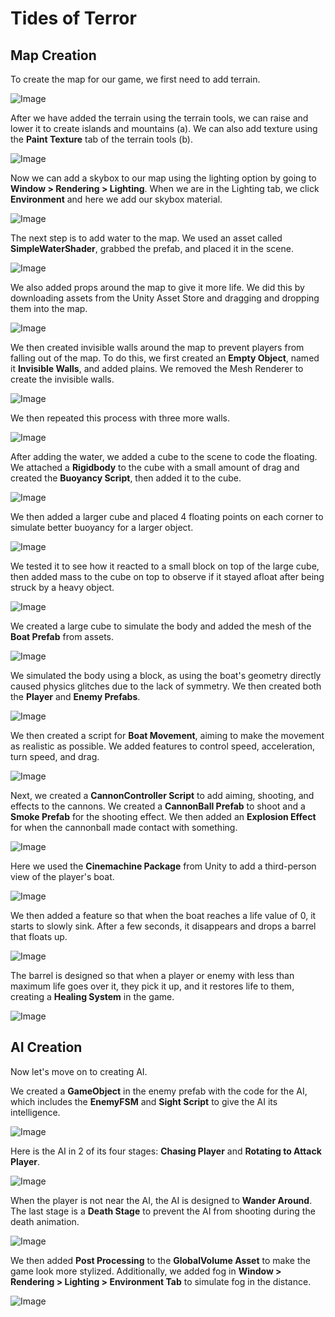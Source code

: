 # Tides of Terror

## Map Creation

To create the map for our game, we first need to add terrain.

![Image](Image/1.png)

After we have added the terrain using the terrain tools, we can raise and lower it to create islands and mountains (a). We can also add texture using the **Paint Texture** tab of the terrain tools (b).

![Image](Image/2.png)

Now we can add a skybox to our map using the lighting option by going to **Window > Rendering > Lighting**. When we are in the Lighting tab, we click **Environment** and here we add our skybox material.

![Image](Image/3.png)

The next step is to add water to the map. We used an asset called **SimpleWaterShader**, grabbed the prefab, and placed it in the scene.

![Image](Image/4.png)

We also added props around the map to give it more life. We did this by downloading assets from the Unity Asset Store and dragging and dropping them into the map.

![Image](Image/5.png)

We then created invisible walls around the map to prevent players from falling out of the map. To do this, we first created an **Empty Object**, named it **Invisible Walls**, and added plains. We removed the Mesh Renderer to create the invisible walls.

![Image](Image/6.png)

We then repeated this process with three more walls.

![Image](Image/7.png)

After adding the water, we added a cube to the scene to code the floating. We attached a **Rigidbody** to the cube with a small amount of drag and created the **Buoyancy Script**, then added it to the cube.

![Image](Image/8.png)

We then added a larger cube and placed 4 floating points on each corner to simulate better buoyancy for a larger object.

![Image](Image/9.png)

We tested it to see how it reacted to a small block on top of the large cube, then added mass to the cube on top to observe if it stayed afloat after being struck by a heavy object.

![Image](Image/10.png)

We created a large cube to simulate the body and added the mesh of the **Boat Prefab** from assets.

![Image](Image/11.png)

We simulated the body using a block, as using the boat's geometry directly caused physics glitches due to the lack of symmetry. We then created both the **Player** and **Enemy Prefabs**.

![Image](Image/12.png)

We then created a script for **Boat Movement**, aiming to make the movement as realistic as possible. We added features to control speed, acceleration, turn speed, and drag.

![Image](Image/13.png)

Next, we created a **CannonController Script** to add aiming, shooting, and effects to the cannons. We created a **CannonBall Prefab** to shoot and a **Smoke Prefab** for the shooting effect. We then added an **Explosion Effect** for when the cannonball made contact with something.

![Image](Image/14.png)

Here we used the **Cinemachine Package** from Unity to add a third-person view of the player's boat.

![Image](Image/15.png)

We then added a feature so that when the boat reaches a life value of 0, it starts to slowly sink. After a few seconds, it disappears and drops a barrel that floats up.

![Image](Image/16.png)

The barrel is designed so that when a player or enemy with less than maximum life goes over it, they pick it up, and it restores life to them, creating a **Healing System** in the game.

![Image](Image/17.png)

## AI Creation

Now let's move on to creating AI.

We created a **GameObject** in the enemy prefab with the code for the AI, which includes the **EnemyFSM** and **Sight Script** to give the AI its intelligence.

![Image](Image/18.png)

Here is the AI in 2 of its four stages: **Chasing Player** and **Rotating to Attack Player**.

![Image](Image/19.png)

When the player is not near the AI, the AI is designed to **Wander Around**. The last stage is a **Death Stage** to prevent the AI from shooting during the death animation.

![Image](Image/20.png)

We then added **Post Processing** to the **GlobalVolume Asset** to make the game look more stylized. Additionally, we added fog in **Window > Rendering > Lighting > Environment Tab** to simulate fog in the distance.

![Image](Image/21.png)
